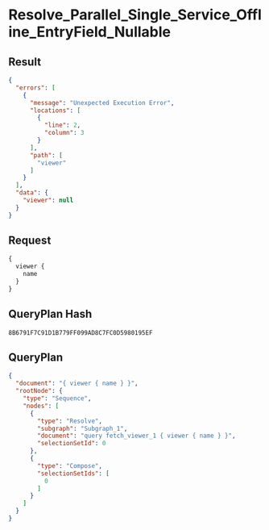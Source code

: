 # Resolve_Parallel_Single_Service_Offline_EntryField_Nullable

## Result

```json
{
  "errors": [
    {
      "message": "Unexpected Execution Error",
      "locations": [
        {
          "line": 2,
          "column": 3
        }
      ],
      "path": [
        "viewer"
      ]
    }
  ],
  "data": {
    "viewer": null
  }
}
```

## Request

```graphql
{
  viewer {
    name
  }
}
```

## QueryPlan Hash

```text
8B6791F7C91D1B779FF099AD8C7FC0D5980195EF
```

## QueryPlan

```json
{
  "document": "{ viewer { name } }",
  "rootNode": {
    "type": "Sequence",
    "nodes": [
      {
        "type": "Resolve",
        "subgraph": "Subgraph_1",
        "document": "query fetch_viewer_1 { viewer { name } }",
        "selectionSetId": 0
      },
      {
        "type": "Compose",
        "selectionSetIds": [
          0
        ]
      }
    ]
  }
}
```

